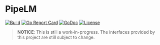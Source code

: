 # PipeLM

[![Build](https://img.shields.io/github/actions/workflow/status/deluan/pipelm/go.yml?branch=main&logo=github)](https://github.com/deluan/pipelm/actions)
[![Go Report Card](https://goreportcard.com/badge/github.com/deluan/pipelm)](https://goreportcard.com/report/github.com/deluan/pipelm)
[![GoDoc](https://pkg.go.dev/badge/github.com/deluan/pipelm)](https://pkg.go.dev/github.com/deluan/pipelm)
[![License](https://img.shields.io/github/license/deluan/pipelm)](/LICENSE)

> **NOTICE**: This is still a work-in-progress. The interfaces provided by this project are still subject to change.
